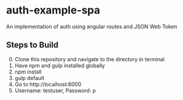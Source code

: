 # auth-example-spa

An implementation of auth using angular routes and JSON Web Token

## Steps to Build

0. Clone this repository and navigate to the directory in terminal
1. Have npm and gulp installed globally
2. npm install
3. gulp default
4. Go to http://localhost:8000
5. Username: testuser, Password: p
